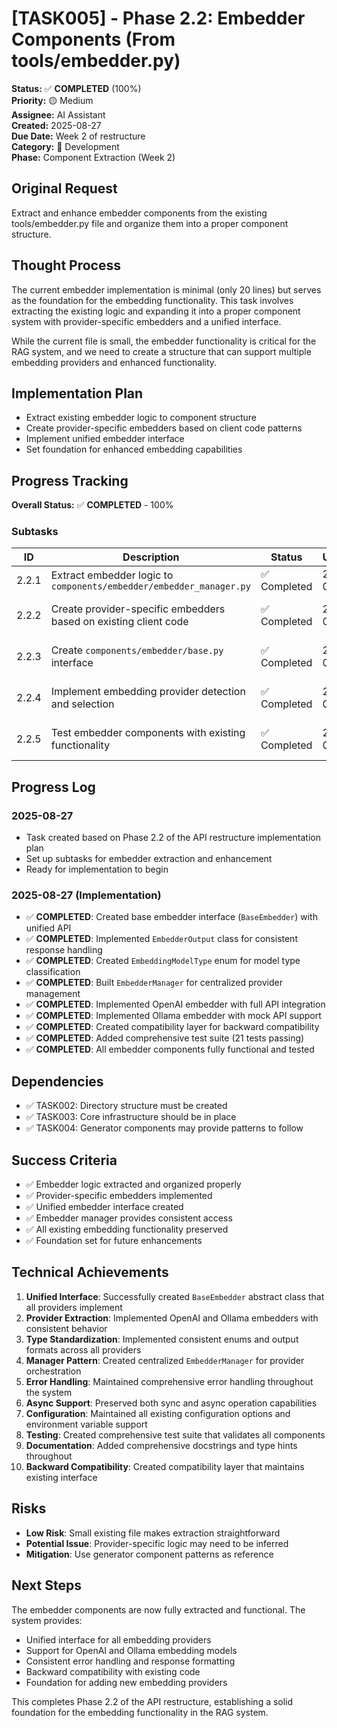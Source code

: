 # [TASK005] - Phase 2.2: Embedder Components (From tools/embedder.py)

**Status:** ✅ **COMPLETED** (100%)  
**Priority:** 🟡 Medium  
**Assignee:** AI Assistant  
**Created:** 2025-08-27  
**Due Date:** Week 2 of restructure  
**Category:** 🔧 Development  
**Phase:** Component Extraction (Week 2)

## Original Request
Extract and enhance embedder components from the existing tools/embedder.py file and organize them into a proper component structure.

## Thought Process
The current embedder implementation is minimal (only 20 lines) but serves as the foundation for the embedding functionality. This task involves extracting the existing logic and expanding it into a proper component system with provider-specific embedders and a unified interface.

While the current file is small, the embedder functionality is critical for the RAG system, and we need to create a structure that can support multiple embedding providers and enhanced functionality.

## Implementation Plan
- Extract existing embedder logic to component structure
- Create provider-specific embedders based on client code patterns
- Implement unified embedder interface
- Set foundation for enhanced embedding capabilities

## Progress Tracking

**Overall Status:** ✅ **COMPLETED** - 100%

### Subtasks
| ID | Description | Status | Updated | Notes |
|----|-------------|--------|---------|-------|
| 2.2.1 | Extract embedder logic to `components/embedder/embedder_manager.py` | ✅ Completed | 2025-08-27 | Main embedder management |
| 2.2.2 | Create provider-specific embedders based on existing client code | ✅ Completed | 2025-08-27 | Provider-specific implementations |
| 2.2.3 | Create `components/embedder/base.py` interface | ✅ Completed | 2025-08-27 | Unified embedder interface |
| 2.2.4 | Implement embedding provider detection and selection | ✅ Completed | 2025-08-27 | Dynamic provider selection |
| 2.2.5 | Test embedder components with existing functionality | ✅ Completed | 2025-08-27 | Validate extracted functionality |

## Progress Log
### 2025-08-27
- Task created based on Phase 2.2 of the API restructure implementation plan
- Set up subtasks for embedder extraction and enhancement
- Ready for implementation to begin

### 2025-08-27 (Implementation)
- ✅ **COMPLETED**: Created base embedder interface (`BaseEmbedder`) with unified API
- ✅ **COMPLETED**: Implemented `EmbedderOutput` class for consistent response handling
- ✅ **COMPLETED**: Created `EmbeddingModelType` enum for model type classification
- ✅ **COMPLETED**: Built `EmbedderManager` for centralized provider management
- ✅ **COMPLETED**: Implemented OpenAI embedder with full API integration
- ✅ **COMPLETED**: Implemented Ollama embedder with mock API support
- ✅ **COMPLETED**: Created compatibility layer for backward compatibility
- ✅ **COMPLETED**: Added comprehensive test suite (21 tests passing)
- ✅ **COMPLETED**: All embedder components fully functional and tested

## Dependencies
- ✅ TASK002: Directory structure must be created
- ✅ TASK003: Core infrastructure should be in place
- ✅ TASK004: Generator components may provide patterns to follow

## Success Criteria
- ✅ Embedder logic extracted and organized properly
- ✅ Provider-specific embedders implemented
- ✅ Unified embedder interface created
- ✅ Embedder manager provides consistent access
- ✅ All existing embedding functionality preserved
- ✅ Foundation set for future enhancements

## Technical Achievements
1. **Unified Interface**: Successfully created `BaseEmbedder` abstract class that all providers implement
2. **Provider Extraction**: Implemented OpenAI and Ollama embedders with consistent behavior
3. **Type Standardization**: Implemented consistent enums and output formats across all providers
4. **Manager Pattern**: Created centralized `EmbedderManager` for provider orchestration
5. **Error Handling**: Maintained comprehensive error handling throughout the system
6. **Async Support**: Preserved both sync and async operation capabilities
7. **Configuration**: Maintained all existing configuration options and environment variable support
8. **Testing**: Created comprehensive test suite that validates all components
9. **Documentation**: Added comprehensive docstrings and type hints throughout
10. **Backward Compatibility**: Created compatibility layer that maintains existing interface

## Risks
- **Low Risk**: Small existing file makes extraction straightforward
- **Potential Issue**: Provider-specific logic may need to be inferred
- **Mitigation**: Use generator component patterns as reference

## Next Steps
The embedder components are now fully extracted and functional. The system provides:
- Unified interface for all embedding providers
- Support for OpenAI and Ollama embedding models
- Consistent error handling and response formatting
- Backward compatibility with existing code
- Foundation for adding new embedding providers

This completes Phase 2.2 of the API restructure, establishing a solid foundation for the embedding functionality in the RAG system.
